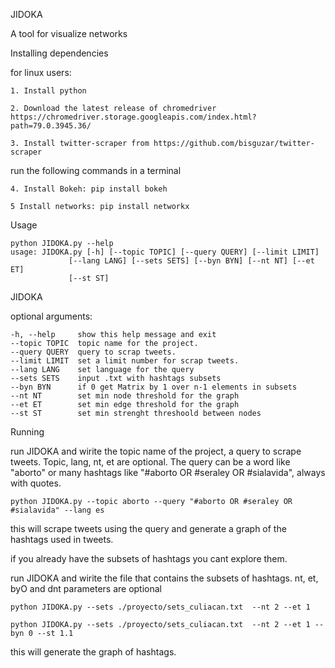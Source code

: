 JIDOKA

A tool for visualize networks

Installing dependencies

for linux users:
  
    1. Install python
    
    2. Download the latest release of chromedriver https://chromedriver.storage.googleapis.com/index.html?path=79.0.3945.36/
    	
    3. Install twitter-scraper from https://github.com/bisguzar/twitter-scraper

   run the following commands in a terminal
    	
    4. Install Bokeh: pip install bokeh
    
    5 Install networks: pip install networkx

Usage

    python JIDOKA.py --help
    usage: JIDOKA.py [-h] [--topic TOPIC] [--query QUERY] [--limit LIMIT]
                 [--lang LANG] [--sets SETS] [--byn BYN] [--nt NT] [--et ET]
                 [--st ST]
		 
JIDOKA
   
   optional arguments:
  
    -h, --help     show this help message and exit
    --topic TOPIC  topic name for the project.
    --query QUERY  query to scrap tweets.
    --limit LIMIT  set a limit number for scrap tweets.
    --lang LANG    set language for the query
    --sets SETS    input .txt with hashtags subsets
    --byn BYN      if 0 get Matrix by 1 over n-1 elements in subsets
    --nt NT        set min node threshold for the graph
    --et ET        set min edge threshold for the graph
    --st ST        set min strenght threshoold between nodes

Running

run JIDOKA and wirite the topic name of the project, a query to scrape tweets. Topic, lang, nt, et are optional. The query can be a word like "aborto" or many hashtags like "#aborto OR #seraley OR #sialavida", always with quotes.

    python JIDOKA.py --topic aborto --query "#aborto OR #seraley OR #sialavida" --lang es
    
this will scrape tweets using the query and generate a graph of the hashtags used in tweets.

if you already have the subsets of hashtags you cant explore them. 

run JIDOKA and wirite the file that contains the subsets of hashtags. nt, et, byO and dnt parameters are optional
 
    python JIDOKA.py --sets ./proyecto/sets_culiacan.txt  --nt 2 --et 1
    
    python JIDOKA.py --sets ./proyecto/sets_culiacan.txt  --nt 2 --et 1 --byn 0 --st 1.1


this will generate the graph of hashtags.
